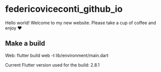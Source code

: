 # federicoviceconti_github_io

Hello world! Welcome to my new website. Please take a cup of coffee and enjoy ❤

## Make a build

Web: flutter build web -t lib/environment/main.dart

Current Flutter version used for the build: 2.8.1

